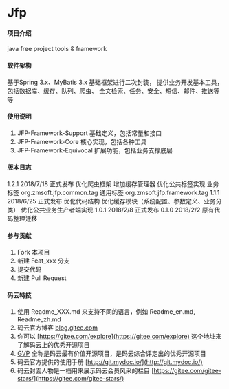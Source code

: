 # Jfp

#### 项目介绍
java free project tools & framework

#### 软件架构
基于Spring 3.x、MyBatis 3.x 基础框架进行二次封装，
提供业务开发基本工具，包括数据库、缓存、队列、爬虫、
全文检索、任务、安全、短信、邮件、推送等等


#### 使用说明

1. JFP-Framework-Support        基础定义，包括常量和接口
2. JFP-Framework-Core           核心实现，包括各种工具
3. JFP-Framework-Equivocal      扩展功能，包括业务支撑底层

#### 版本日志
1.2.1 2018/7/18 正式发布
		优化爬虫框架
		增加缓存管理器
		优化公共标签实现
			业务标签 org.zmsoft.jfp.common.tag
			通用标签 org.zmsoft.jfp.framework.tag
1.1.1 2018/6/25 正式发布
		优化代码结构
		优化缓存模块（系统配置、参数定义、业务分类）
		优化公共业务生产者端实现
1.0.1 2018/2/8 正式发布
0.1.0 2018/2/2 原有代码整理迁移


#### 参与贡献

1. Fork 本项目
2. 新建 Feat_xxx 分支
3. 提交代码
4. 新建 Pull Request


#### 码云特技

1. 使用 Readme\_XXX.md 来支持不同的语言，例如 Readme\_en.md, Readme\_zh.md
2. 码云官方博客 [blog.gitee.com](https://blog.gitee.com)
3. 你可以 [https://gitee.com/explore](https://gitee.com/explore) 这个地址来了解码云上的优秀开源项目
4. [GVP](https://gitee.com/gvp) 全称是码云最有价值开源项目，是码云综合评定出的优秀开源项目
5. 码云官方提供的使用手册 [http://git.mydoc.io/](http://git.mydoc.io/)
6. 码云封面人物是一档用来展示码云会员风采的栏目 [https://gitee.com/gitee-stars/](https://gitee.com/gitee-stars/)